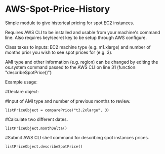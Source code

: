 # AWS-Spot-Price-History
Simple module to give historical pricing for spot EC2 instances.

Requires AWS CLI to be installed and usable from your machine's command line.  Also requires key/secret key to be setup through AWS configure.

Class takes to inputs: EC2 machine type (e.g. m1.xlarge) and number of months prior you wish to see spot prices for (e.g. 3).

AMI type and other information (e.g. region) can be changed by editing the os.system command passed to the AWS CLI on line 31 (function "describeSpotPrice()")

Example usage: 

  #Declare object:
  
  #Input of AMI type and number of previous months to review.

	listPriceObject = comparePrice("t3.2xlarge", 3)
	

#Calculate two different dates.

	listPriceObject.monthDelta()        
	

#Submit AWS CLI shell command for describing spot instances prices.
	
	listPriceObject.describeSpotPrice()
